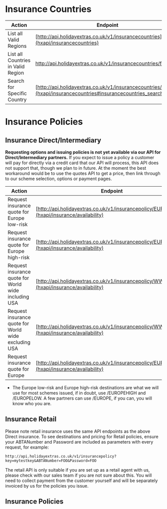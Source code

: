 # Insurance Countries

 | Action                             | Endpoint                                                                                                          | Method | 
 | ------                             | --------                                                                                                          | ------ | 
 | List all Valid Regions             | [http://api.holidayextras.co.uk/v1/insurancecountries](hxapi/insurancecountries)                                  | GET    | 
 | List all Countries in Valid Region | [http://api.holidayextras.co.uk/v1/insurancecountries/foo ](hxapi/insurancecountries#insurancecountries_foo)      | GET    | 
 | Search for Specific Country        | [http://api.holidayextras.co.uk/v1/insurancecountries/search](hxapi/insurancecountries#insurancecountries_search) | GET    | 

# Insurance Policies

## Insurance Direct/Intermediary

**Requesting options and issuing policies is not yet available via our API for Direct/Intermediary partners.** If you expect to issue a policy a customer will pay for directly via a credit card that our API will process, this API does not support that, though we plan to in future. At the moment the best workaround would be to use the quotes API to get a price, then link through to our scheme selection, options or payment pages.

 | Action                                               | Endpoint                                                                                     | Method | Note | 
 | ------                                               | --------                                                                                     | ------ | ---- | 
 | Request insurance quote for Europe low-risk          | [http://api.holidayextras.co.uk/v1/insurancepolicy/EUROPELOW](hxapi/insurance/availability)  | GET    | *    | 
 | Request insurance quote for Europe high-risk         | [http://api.holidayextras.co.uk/v1/insurancepolicy/EUROPEHIGH](hxapi/insurance/availability) | GET    | *    | 
 | Request insurance quote for World wide including USA | [http://api.holidayextras.co.uk/v1/insurancepolicy/WWXUSA](hxapi/insurance/availability)     | GET    |      | 
 | Request insurance quote for World wide excluding USA | [http://api.holidayextras.co.uk/v1/insurancepolicy/WWIUSA](hxapi/insurance/availability)     | GET    |      | 
 | Request insurance quote for Europe                   | [http://api.holidayextras.co.uk/v1/insurancepolicy/EUROPE](hxapi/insurance/availability)     | GET    | *    | 

* The Europe low-risk and Europe high-risk destinations are what we will use for most schemes issued, if in doubt, use /EUROPEHIGH and /EUROPELOW. A few partners can use /EUROPE, if you can, you will know who you are.

##  Insurance Retail 

Please note retail insurance uses the same API endpoints as the above Direct insurance. To see destinations and pricing for Retail policies, ensure your ABTANumber and Password are included as parameters with every request, for example:

	
	http://api.holidayextras.co.uk/v1/insurancepolicy?key=mytestkey&ABTANumber=FOO&Password=FOO


The retail API is only suitable if you are set up as a retail agent with us, please check with our sales team if you are not sure about this. You will need to collect payment from the customer yourself and will be separately invoiced by us for the policies you issue.

## Insurance Policies

